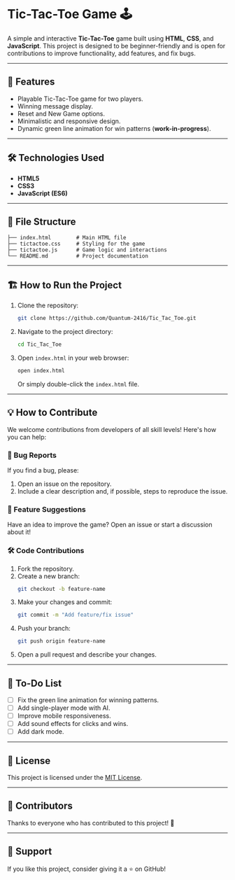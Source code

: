 # Tic-Tac-Toe Game 🕹️

A simple and interactive **Tic-Tac-Toe** game built using **HTML**, **CSS**, and **JavaScript**. This project is designed to be beginner-friendly and is open for contributions to improve functionality, add features, and fix bugs.

---

## 🚀 Features
- Playable Tic-Tac-Toe game for two players.
- Winning message display.
- Reset and New Game options.
- Minimalistic and responsive design.
- Dynamic green line animation for win patterns (**work-in-progress**).

---

## 🛠️ Technologies Used
- **HTML5**
- **CSS3**
- **JavaScript (ES6)**

---

## 📂 File Structure
```
├── index.html        # Main HTML file
├── tictactoe.css     # Styling for the game
├── tictactoe.js      # Game logic and interactions
└── README.md         # Project documentation
```

---

## 🏗️ How to Run the Project
1. Clone the repository:
   ```bash
   git clone https://github.com/Quantum-2416/Tic_Tac_Toe.git
   ```
2. Navigate to the project directory:
   ```bash
   cd Tic_Tac_Toe
   ```
3. Open `index.html` in your web browser:
   ```bash
   open index.html
   ```
   Or simply double-click the `index.html` file.

---

## 💡 How to Contribute
We welcome contributions from developers of all skill levels! Here's how you can help:

### 🐛 Bug Reports
If you find a bug, please:
1. Open an issue on the repository.
2. Include a clear description and, if possible, steps to reproduce the issue.

### 🔧 Feature Suggestions
Have an idea to improve the game? Open an issue or start a discussion about it!

### 🛠️ Code Contributions
1. Fork the repository.
2. Create a new branch:
   ```bash
   git checkout -b feature-name
   ```
3. Make your changes and commit:
   ```bash
   git commit -m "Add feature/fix issue"
   ```
4. Push your branch:
   ```bash
   git push origin feature-name
   ```
5. Open a pull request and describe your changes.

---

## 📝 To-Do List
- [ ] Fix the green line animation for winning patterns.
- [ ] Add single-player mode with AI.
- [ ] Improve mobile responsiveness.
- [ ] Add sound effects for clicks and wins.
- [ ] Add dark mode.

---

## 📜 License
This project is licensed under the [MIT License](LICENSE).

---

## 🌟 Contributors
Thanks to everyone who has contributed to this project! 💖

---

## 🤝 Support
If you like this project, consider giving it a ⭐ on GitHub!

